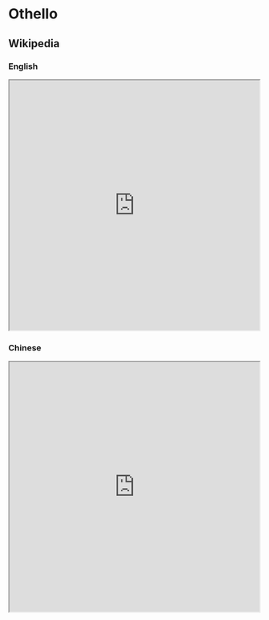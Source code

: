 # Othello

## Wikipedia

### English

<iframe src="https://en.m.wikipedia.org/wiki/Othello" style="height: 500px; width: 500px"></iframe>

### Chinese

<iframe src="https://zh.m.wikipedia.org/wiki/%E5%A5%A7%E8%B3%BD%E7%BE%85" style="height: 500px; width: 500px"></iframe>